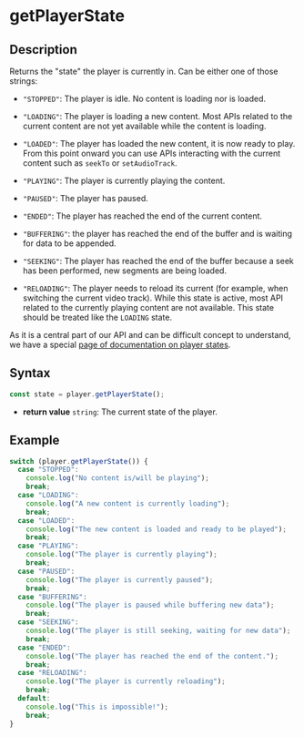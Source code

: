 # getPlayerState

## Description

Returns the "state" the player is currently in.
Can be either one of those strings:

- `"STOPPED"`: The player is idle. No content is loading nor is loaded.

- `"LOADING"`: The player is loading a new content.
  Most APIs related to the current content are not yet available while the
  content is loading.

- `"LOADED"`: The player has loaded the new content, it is now ready to
  play.
  From this point onward you can use APIs interacting with the current content
  such as `seekTo` or `setAudioTrack`.

- `"PLAYING"`: The player is currently playing the content.

- `"PAUSED"`: The player has paused.

- `"ENDED"`: The player has reached the end of the current content.

- `"BUFFERING"`: the player has reached the end of the buffer and is waiting
  for data to be appended.

- `"SEEKING"`: The player has reached the end of the buffer because a seek
  has been performed, new segments are being loaded.

- `"RELOADING"`: The player needs to reload its current (for example, when
  switching the current video track).
  While this state is active, most API related to the currently playing
  content are not available. This state should be treated like the `LOADING`
  state.

As it is a central part of our API and can be difficult concept to understand,
we have a special [page of documentation on player states](../Player_States.md).

## Syntax

```js
const state = player.getPlayerState();
```
  - **return value** `string`:  The current state of the player.

## Example

```js
switch (player.getPlayerState()) {
  case "STOPPED":
    console.log("No content is/will be playing");
    break;
  case "LOADING":
    console.log("A new content is currently loading");
    break;
  case "LOADED":
    console.log("The new content is loaded and ready to be played");
    break;
  case "PLAYING":
    console.log("The player is currently playing");
    break;
  case "PAUSED":
    console.log("The player is currently paused");
    break;
  case "BUFFERING":
    console.log("The player is paused while buffering new data");
    break;
  case "SEEKING":
    console.log("The player is still seeking, waiting for new data");
    break;
  case "ENDED":
    console.log("The player has reached the end of the content.");
    break;
  case "RELOADING":
    console.log("The player is currently reloading");
    break;
  default:
    console.log("This is impossible!");
    break;
}
```
